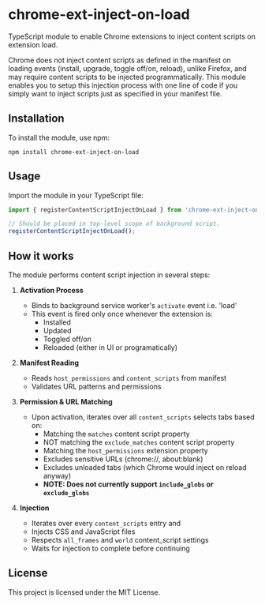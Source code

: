 # chrome-ext-inject-on-load
TypeScript module to enable Chrome extensions to inject content scripts on extension load.

Chrome does not inject content scripts as defined in the manifest on loading
events (install, upgrade, toggle off/on, reload), unlike Firefox, and may
require content scripts to be injected programmatically. This module enables you
to setup this injection process with one line of code if you simply want to
inject scripts just as specified in your manifest file.

## Installation

To install the module, use npm:

```
npm install chrome-ext-inject-on-load
```

## Usage

Import the module in your TypeScript file:

```typescript
import { registerContentScriptInjectOnLoad } from 'chrome-ext-inject-on-load';

// Should be placed in top-level scope of background script.
registerContentScriptInjectOnLoad(); 
```

## How it works

The module performs content script injection in several steps:

1. **Activation Process**
   - Binds to background service worker's `activate` event i.e. 'load'
   - This event is fired only once whenever the extension is:
     - Installed
     - Updated
     - Toggled off/on
     - Reloaded (either in UI or programatically)

2. **Manifest Reading**
   - Reads `host_permissions` and `content_scripts` from manifest
   - Validates URL patterns and permissions

3. **Permission & URL Matching**
   - Upon activation, iterates over all `content_scripts` selects tabs based on:
     - Matching the `matches` content script property
     - NOT matching the `exclude_matches` content script property
     - Matching the `host_permissions` extension property
     - Excludes sensitive URLs (chrome://, about:blank)
     - Excludes unloaded tabs (which Chrome would inject on reload anyway)
     - **NOTE: Does not currently support `include_globs` or `exclude_globs`**

4. **Injection**
   - Iterates over every `content_scripts` entry and
   - Injects CSS and JavaScript files
   - Respects `all_frames` and `world` content_script settings
   - Waits for injection to complete before continuing

## License

This project is licensed under the MIT License.